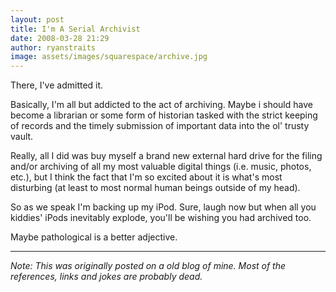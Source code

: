 ```yaml
---
layout: post
title: I'm A Serial Archivist
date: 2008-03-28 21:29
author: ryanstraits
image: assets/images/squarespace/archive.jpg
---
```


There, I've admitted it.

Basically, I'm all but addicted to the act of archiving. Maybe i should have become a librarian or some form of historian tasked with the strict keeping of records and the timely submission of important data into the ol' trusty vault.

Really, all I did was buy myself a brand new external hard drive for the filing and/or archiving of all my most valuable digital things (i.e. music, photos, etc.), but I think the fact that I'm so excited about it is what's most disturbing (at least to most normal human beings outside of my head).

So as we speak I'm backing up my iPod. Sure, laugh now but when all you kiddies' iPods inevitably explode, you'll be wishing you had archived too.

Maybe pathological is a better adjective.

---

*Note: This was originally posted on a old blog of mine. Most of the references, links and jokes are probably dead.*
